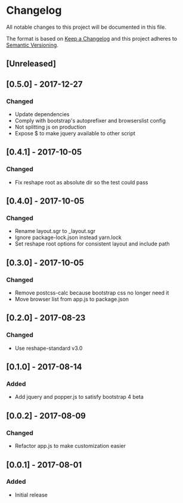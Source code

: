 # Changelog
All notable changes to this project will be documented in this file.

The format is based on [Keep a Changelog](http://keepachangelog.com/en/1.0.0/)
and this project adheres to [Semantic Versioning](http://semver.org/spec/v2.0.0.html).

## [Unreleased]

## [0.5.0] - 2017-12-27
### Changed
- Update dependencies
- Comply with bootstrap's autoprefixer and browserslist config
- Not splitting js on production
- Expose $ to make jquery available to other script

## [0.4.1] - 2017-10-05
### Changed
- Fix reshape root as absolute dir so the test could pass

## [0.4.0] - 2017-10-05
### Changed
- Rename layout.sgr to \_layout.sgr
- Ignore package-lock.json instead yarn.lock
- Set reshape root options for consistent layout and include path

## [0.3.0] - 2017-10-05
### Changed
- Remove postcss-calc because bootstrap css no longer need it
- Move browser list from app.js to package.json

## [0.2.0] - 2017-08-23
### Changed
- Use reshape-standard v3.0

## [0.1.0] - 2017-08-14
### Added
- Add jquery and popper.js to satisfy bootstrap 4 beta

## [0.0.2] - 2017-08-09
### Changed
- Refactor app.js to make customization easier

## [0.0.1] - 2017-08-01
### Added
- Initial release
